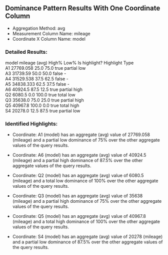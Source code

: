 ## Dominance Pattern Results With One Coordinate Column

- Aggregation  Method: avg
- Measurement Column Name: mileage
- Coordinate X Column Name: model

### Detailed Results:
model    mileage (avg)    High%    Low%    Is highlight?    Highlight Type    
A1       27769.058        25.0     75.0    true             partial low       
A3       31739.59         50.0     50.0    false            -                 
A4       31529.538        37.5     62.5    false            -                 
A5       34838.333        62.5     37.5    false            -                 
A6       40924.5          87.5     12.5    true             partial high      
Q2       6080.5           0.0      100.0   true             total low         
Q3       35638.0          75.0     25.0    true             partial high      
Q5       40967.8          100.0    0.0     true             total high        
S4       20278.0          12.5     87.5    true             partial low       

### Identified Highlights:
- Coordinate: A1 (model) has an aggregate (avg) value of 27769.058 (mileage)
and a partial low dominance of 75% over the other aggregate values of the query results.

- Coordinate: A6 (model) has an aggregate (avg) value of 40924.5 (mileage)
and a partial high dominance of 87.5% over the other aggregate values of the query results.

- Coordinate: Q2 (model) has an aggregate (avg) value of 6080.5 (mileage)
and a total low dominance of 100% over the other aggregate values of the query results.

- Coordinate: Q3 (model) has an aggregate (avg) value of 35638 (mileage)
and a partial high dominance of 75% over the other aggregate values of the query results.

- Coordinate: Q5 (model) has an aggregate (avg) value of 40967.8 (mileage)
and a total high dominance of 100% over the other aggregate values of the query results.

- Coordinate: S4 (model) has an aggregate (avg) value of 20278 (mileage)
and a partial low dominance of 87.5% over the other aggregate values of the query results.

